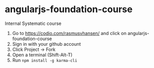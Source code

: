# angularjs-foundation-course
Internal Systematic course

1. Go to https://codio.com/rasmusvhansen/ and click on angularjs-foundation-course
2. Sign in with your github account
3. Click Project -> Fork
4. Open a terminal (Shift-Alt-T)
5. Run ```npm install -g karma-cli```

